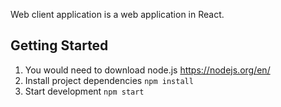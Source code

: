 Web client application is a web application in React.

## Getting Started

1. You would need to download node.js https://nodejs.org/en/
2. Install project dependencies `npm install`
3. Start development `npm start`
